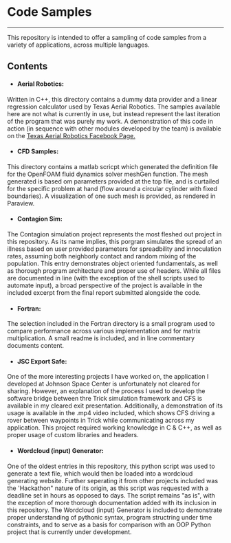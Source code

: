 # Code Samples
---
This repository is intended to offer a sampling of code samples from a variety of applications, across multiple languages.

## Contents

  * #### Aerial Robotics:
  
Written in C++, this directory contains a dummy data provider and a linear regression calculator used by Texas Aerial Robotics. The samples available here are not what is currently in use, but instead represent the last iteration of the program that was purely my work. A demonstration of this code in action (in sequence with other modules developed by the team) is available on the [Texas Aerial Robotics Facebook Page.](https://www.facebook.com/texasaerialrobotics/videos/371609939999780/)
  
  * #### CFD Samples:
  
 This directory contains a matlab scricpt which generated the definition file for the OpenFOAM fluid dynamics solver meshGen function. The mesh generated is based om parameters provided at the top file, and is curtailed for the specific problem at hand (flow around a circular cylinder with fixed boundaries). A visualization of one such mesh is provided, as rendered in Paraview.
 
  * #### Contagion Sim:
  
The Contagion simulation project represents the most fleshed out project in this repository. As its name implies, this porgram simulates the spread of an illness based on user provided parameters for spreadbility and innoculation rates, assuming both neighborly contact and random mixing of the population. This entry demonstrates object oriented fundamentals, as well as thorough program architecture and proper use of headers. While all files are documented in line (with the exception of the shell scripts used to automate input), a broad perspective of the project is available in the included excerpt from the final report submitted alongside the code. 

  * #### Fortran:
  
The selection included in the Fortran directory is a small program used to compare performance across various implementation and for matrix multiplication. A small readme is included, and in line commentary documents content.

  * #### JSC Export Safe:
  
One of the more interesting projects I have worked on, the application I developed at Johnson Space Center is unfortunately not cleared for sharing. However, an explanation of the process I used to develop the software bridge between thre Trick simulation framework and CFS is available in my cleared exit presentation. Additionally, a demonstration of its usage is available in the .mp4 video included, which shows CFS driving a rover between waypoints in Trick while communicating across my application. This project required working knowledge in C & C++, as well as proper usage of custom libraries and headers.

  * #### Wordcloud (input) Generator:
  
One of the oldest entries in this repository, this python script was used to generate a text file, which would then be loaded into a wordcloud generating website. Further seperating it from other projects included was the 'Hackathon" nature of its origin, as this script was requested with a deadline set in hours as opposed to days. The script remains "as is", with the exception of more thorough documentation added with its inclusion in this repository. The Wordcloud (input) Generator is included to demonstrate proper understanding of pythonic syntax, program structring under time constraints, and to serve as a basis for comparison with an OOP Python project that is currently under development.
  
